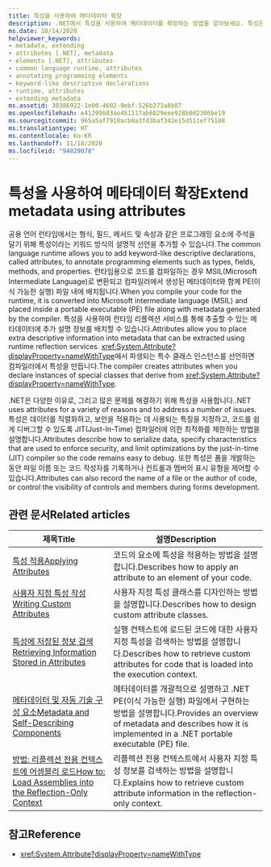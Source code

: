 ```yaml
---
title: 특성을 사용하여 메타데이터 확장
description: .NET에서 특성을 사용하여 메타데이터를 확장하는 방법을 알아보세요. 특성은 형식, 필드 등의 프로그래밍 요소에 주석을 추가하기 위한, 키워드 방식의 설명적 선언입니다.
ms.date: 10/14/2020
helpviewer_keywords:
- metadata, extending
- attributes [.NET], metadata
- elements [.NET], attributes
- common language runtime, attributes
- annotating programming elements
- keyword-like descriptive declarations
- runtime, attributes
- extending metadata
ms.assetid: 30386922-1e00-4602-9ebf-526b271a8b87
ms.openlocfilehash: e41299b83ae451117ab6829eee928b0d2306be19
ms.sourcegitcommit: 965a5af7918acb0a3fd3baf342e15d511ef75188
ms.translationtype: HT
ms.contentlocale: ko-KR
ms.lasthandoff: 11/18/2020
ms.locfileid: "94829078"
---
```

# <a name="extend-metadata-using-attributes"></a><span data-ttu-id="ef618-104">특성을 사용하여 메타데이터 확장</span><span class="sxs-lookup"><span data-stu-id="ef618-104">Extend metadata using attributes</span></span>

<span data-ttu-id="ef618-105">공용 언어 런타임에서는 형식, 필드, 메서드 및 속성과 같은 프로그래밍 요소에 주석을 달기 위해 특성이라는 키워드 방식의 설명적 선언을 추가할 수 있습니다.</span><span class="sxs-lookup"><span data-stu-id="ef618-105">The common language runtime allows you to add keyword-like descriptive declarations, called attributes, to annotate programming elements such as types, fields, methods, and properties.</span></span> <span data-ttu-id="ef618-106">런타임용으로 코드를 컴파일하는 경우 MSIL(Microsoft Intermediate Language)로 변환되고 컴파일러에서 생성된 메타데이터와 함께 PE(이식 가능한 실행) 파일 내에 배치됩니다.</span><span class="sxs-lookup"><span data-stu-id="ef618-106">When you compile your code for the runtime, it is converted into Microsoft intermediate language (MSIL) and placed inside a portable executable (PE) file along with metadata generated by the compiler.</span></span> <span data-ttu-id="ef618-107">특성을 사용하여 런타임 리플렉션 서비스를 통해 추출할 수 있는 메타데이터에 추가 설명 정보를 배치할 수 있습니다.</span><span class="sxs-lookup"><span data-stu-id="ef618-107">Attributes allow you to place extra descriptive information into metadata that can be extracted using runtime reflection services.</span></span> <span data-ttu-id="ef618-108"><xref:System.Attribute?displayProperty=nameWithType>에서 파생되는 특수 클래스 인스턴스를 선언하면 컴파일러에서 특성을 만듭니다.</span><span class="sxs-lookup"><span data-stu-id="ef618-108">The compiler creates attributes when you declare instances of special classes that derive from <xref:System.Attribute?displayProperty=nameWithType>.</span></span>

<span data-ttu-id="ef618-109">.NET은 다양한 이유로, 그리고 많은 문제를 해결하기 위해 특성을 사용합니다.</span><span class="sxs-lookup"><span data-stu-id="ef618-109">.NET uses attributes for a variety of reasons and to address a number of issues.</span></span> <span data-ttu-id="ef618-110">특성은 데이터를 직렬화하고, 보안을 적용하는 데 사용되는 특징을 지정하고, 코드를 쉽게 디버그할 수 있도록 JIT(Just-In-Time) 컴파일러에 의한 최적화를 제한하는 방법을 설명합니다.</span><span class="sxs-lookup"><span data-stu-id="ef618-110">Attributes describe how to serialize data, specify characteristics that are used to enforce security, and limit optimizations by the just-in-time (JIT) compiler so the code remains easy to debug.</span></span> <span data-ttu-id="ef618-111">또한 특성은 폼을 개발하는 동안 파일 이름 또는 코드 작성자를 기록하거나 컨트롤과 멤버의 표시 유형을 제어할 수 있습니다.</span><span class="sxs-lookup"><span data-stu-id="ef618-111">Attributes can also record the name of a file or the author of code, or control the visibility of controls and members during forms development.</span></span>

## <a name="related-articles"></a><span data-ttu-id="ef618-112">관련 문서</span><span class="sxs-lookup"><span data-stu-id="ef618-112">Related articles</span></span>

|<span data-ttu-id="ef618-113">제목</span><span class="sxs-lookup"><span data-stu-id="ef618-113">Title</span></span>|<span data-ttu-id="ef618-114">설명</span><span class="sxs-lookup"><span data-stu-id="ef618-114">Description</span></span>|
|-----------|-----------------|
|[<span data-ttu-id="ef618-115">특성 적용</span><span class="sxs-lookup"><span data-stu-id="ef618-115">Applying Attributes</span></span>](applying-attributes.md)|<span data-ttu-id="ef618-116">코드의 요소에 특성을 적용하는 방법을 설명합니다.</span><span class="sxs-lookup"><span data-stu-id="ef618-116">Describes how to apply an attribute to an element of your code.</span></span>|
|[<span data-ttu-id="ef618-117">사용자 지정 특성 작성</span><span class="sxs-lookup"><span data-stu-id="ef618-117">Writing Custom Attributes</span></span>](writing-custom-attributes.md)|<span data-ttu-id="ef618-118">사용자 지정 특성 클래스를 디자인하는 방법을 설명합니다.</span><span class="sxs-lookup"><span data-stu-id="ef618-118">Describes how to design custom attribute classes.</span></span>|
|[<span data-ttu-id="ef618-119">특성에 저장된 정보 검색</span><span class="sxs-lookup"><span data-stu-id="ef618-119">Retrieving Information Stored in Attributes</span></span>](retrieving-information-stored-in-attributes.md)|<span data-ttu-id="ef618-120">실행 컨텍스트에 로드된 코드에 대한 사용자 지정 특성을 검색하는 방법을 설명합니다.</span><span class="sxs-lookup"><span data-stu-id="ef618-120">Describes how to retrieve custom attributes for code that is loaded into the execution context.</span></span>|
|[<span data-ttu-id="ef618-121">메타데이터 및 자동 기술 구성 요소</span><span class="sxs-lookup"><span data-stu-id="ef618-121">Metadata and Self-Describing Components</span></span>](../metadata-and-self-describing-components.md)|<span data-ttu-id="ef618-122">메타데이터를 개괄적으로 설명하고 .NET PE(이식 가능한 실행) 파일에서 구현하는 방법을 설명합니다.</span><span class="sxs-lookup"><span data-stu-id="ef618-122">Provides an overview of metadata and describes how it is implemented in a .NET portable executable (PE) file.</span></span>|
|[<span data-ttu-id="ef618-123">방법: 리플렉션 전용 컨텍스트에 어셈블리 로드</span><span class="sxs-lookup"><span data-stu-id="ef618-123">How to: Load Assemblies into the Reflection-Only Context</span></span>](../../framework/reflection-and-codedom/how-to-load-assemblies-into-the-reflection-only-context.md)|<span data-ttu-id="ef618-124">리플렉션 전용 컨텍스트에서 사용자 지정 특성 정보를 검색하는 방법을 설명합니다.</span><span class="sxs-lookup"><span data-stu-id="ef618-124">Explains how to retrieve custom attribute information in the reflection-only context.</span></span>|

## <a name="reference"></a><span data-ttu-id="ef618-125">참고</span><span class="sxs-lookup"><span data-stu-id="ef618-125">Reference</span></span>

- <xref:System.Attribute?displayProperty=nameWithType>
